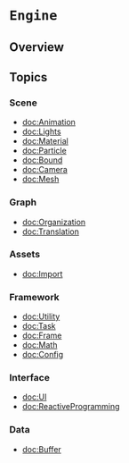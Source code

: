 # ``Engine``

<!--summary-->

## Overview

<!--overview-->

## Topics

### Scene

- <doc:Animation>
- <doc:Lights>
- <doc:Material>
- <doc:Particle>
- <doc:Bound>
- <doc:Camera>
- <doc:Mesh>

### Graph
- <doc:Organization>
- <doc:Translation>

### Assets
- <doc:Import>

### Framework
- <doc:Utility>
- <doc:Task>
- <doc:Frame>
- <doc:Math>
- <doc:Config>

### Interface
- <doc:UI>
- <doc:ReactiveProgramming>

### Data
- <doc:Buffer>
